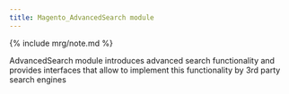 ```yaml
---
title: Magento_AdvancedSearch module
---
```


{% include mrg/note.md %}

AdvancedSearch module introduces advanced search functionality and provides interfaces that allow to implement this functionality by 3rd party search engines
